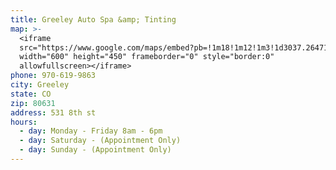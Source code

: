 ```yaml
---
title: Greeley Auto Spa &amp; Tinting
map: >-
  <iframe
  src="https://www.google.com/maps/embed?pb=!1m18!1m12!1m3!1d3037.2647132191514!2d-104.68907668415216!3d40.425136979364225!2m3!1f0!2f0!3f0!3m2!1i1024!2i768!4f13.1!3m3!1m2!1s0x876ea123e9256d45%3A0xc14ef5756bb4884f!2sGreeley+Auto+Spa+%26+Tinting!5e0!3m2!1sen!2sus!4v1524839979818"
  width="600" height="450" frameborder="0" style="border:0"
  allowfullscreen></iframe>
phone: 970-619-9863
city: Greeley
state: CO
zip: 80631
address: 531 8th st
hours:
  - day: Monday - Friday 8am - 6pm
  - day: Saturday - (Appointment Only)
  - day: Sunday - (Appointment Only)
---
```


